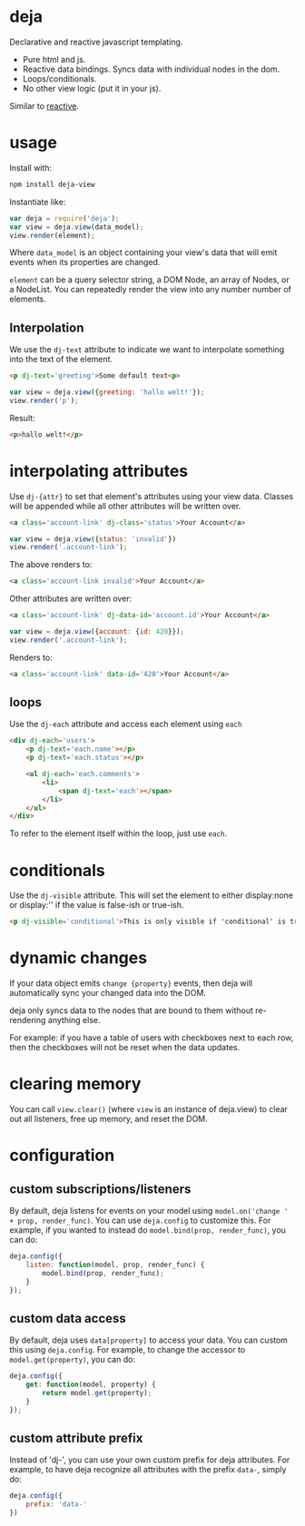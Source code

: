# deja

Declarative and reactive javascript templating.

* Pure html and js.
* Reactive data bindings. Syncs data with individual nodes in the dom.
* Loops/conditionals.
* No other view logic (put it in your js).

Similar to [reactive](https://github.com/component/reactive).

# usage

Install with:

```sh
npm install deja-view
```

Instantiate like:

```js
var deja = require('deja');
var view = deja.view(data_model);
view.render(element);
```

Where `data_model` is an object containing your view's data that will emit
events when its properties are changed.

`element` can be a query selector string, a DOM Node, an array of Nodes, or a NodeList. You can repeatedly render the view into any number number of elements.

## Interpolation

We use the `dj-text` attribute to indicate we want to interpolate something into the text of the element.

```html
<p dj-text='greeting'>Some default text<p>
```

```js
var view = deja.view({greeting: 'hallo welt!'});
view.render('p');
```

Result:

```html
<p>hallo welt!</p>
```

# interpolating attributes

Use `dj-{attr}` to set that element's attributes using your view data.
Classes will be appended while all other attributes will be written over.

```html
<a class='account-link' dj-class='status'>Your Account</a>
```

```js
var view = deja.view({status: 'invalid'})
view.render('.account-link');
```

The above renders to:

```html
<a class='account-link invalid'>Your Account</a>
```

Other attributes are written over:

```html
<a class='account-link' dj-data-id='account.id'>Your Account</a>
```

```js
var view = deja.view({account: {id: 420}});
view.render('.account-link');
```

Renders to:

```html
<a class='account-link' data-id='420'>Your Account</a>
```

## loops

Use the `dj-each` attribute and access each element using `each`

```html
<div dj-each='users'>
	<p dj-text='each.name'></p>
	<p dj-text='each.status'></p>

	<ul dj-each='each.comments'>
		<li>
			<span dj-text='each'></span>
		</li>
	</ul>
</div>
```

To refer to the element itself within the loop, just use `each`.

# conditionals

Use the `dj-visible` attribute. This will set the element to either
display:none or display:'' if the value is false-ish or true-ish.

```html
<p dj-visible='conditional'>This is only visible if 'conditional' is true(-ish)</p>
```

# dynamic changes

If your data object emits `change {property}` events, then deja will
automatically sync your changed data into the DOM. 

deja only syncs data to the nodes that are bound to them without re-rendering anything else.

For example: if you have a table of users with checkboxes next to each row, then the checkboxes will not be reset when the data updates.

# clearing memory

You can call `view.clear()` (where `view` is an instance of deja.view) to clear out all listeners, free up memory, and reset the DOM.

# configuration

## custom subscriptions/listeners

By default, deja listens for events on your model using `model.on('change ' + prop, render_func)`. You can use `deja.config` to customize this. For example, if you wanted to instead do `model.bind(prop, render_func)`, you can do:

```js
deja.config({
	listen: function(model, prop, render_func) {
		model.bind(prop, render_func);
	}
});
```

## custom data access

By default, deja uses `data[property]` to access your data. You can custom this using `deja.config`. For example, to change the accessor to `model.get(property)`, you can do:

```js
deja.config({
	get: function(model, property) {
		return model.get(property);
	}
});
```

## custom attribute prefix

Instead of 'dj-', you can use your own custom prefix for deja attributes. For example, to have deja recognize all attributes with the prefix `data-`, simply do:

```js
deja.config({
	prefix: 'data-'
})
```
